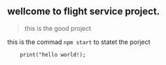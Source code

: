## wellcome to flight service project.

> this is the good project

this is the commad `npm start` to statet the porject

```
    print("hello world!);
```
